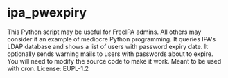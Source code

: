 # ipa_pwexpiry
This Python script may be useful for FreeIPA admins.
All others may consider it an example of mediocre Python programming.
It queries IPA's LDAP database and shows a list of users with password expiry date.
It optionally sends warning mails to users with passwords about to expire.
You will need to modify the source code to make it work. Meant to be used with cron.
License: EUPL-1.2
